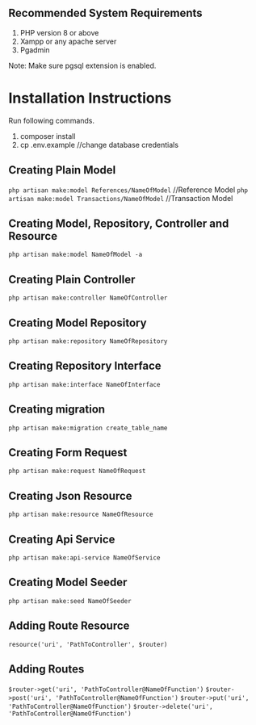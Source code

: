 ## Recommended System Requirements

1. PHP version 8 or above
2. Xampp or any apache server
3. Pgadmin

Note: Make sure pgsql extension is enabled.

# Installation Instructions

Run following commands.
1. composer install
2. cp .env.example //change database credentials

## Creating Plain Model

`php artisan make:model References/NameOfModel` //Reference Model
`php artisan make:model Transactions/NameOfModel` //Transaction Model

## Creating Model, Repository, Controller and Resource

`php artisan make:model NameOfModel -a`

## Creating Plain Controller

`php artisan make:controller NameOfController`

## Creating Model Repository

`php artisan make:repository NameOfRepository`

## Creating Repository Interface

`php artisan make:interface NameOfInterface`

## Creating migration

`php artisan make:migration create_table_name`

## Creating Form Request

`php artisan make:request NameOfRequest`

## Creating Json Resource

`php artisan make:resource NameOfResource`

## Creating Api Service

`php artisan make:api-service NameOfService`

## Creating Model Seeder

`php artisan make:seed NameOfSeeder`

## Adding Route Resource

`resource('uri', 'PathToController', $router)`

## Adding Routes

`$router->get('uri', 'PathToController@NameOfFunction')`
`$router->post('uri', 'PathToController@NameOfFunction')`
`$router->put('uri', 'PathToController@NameOfFunction')`
`$router->delete('uri', 'PathToController@NameOfFunction')`
